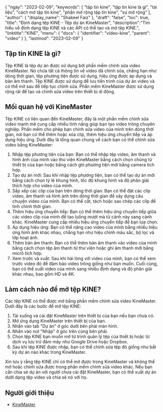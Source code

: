 {
"ngày": "2023-02-09",
  "keywords": [
"tập tin kine",
"tập tin kine là gì",
"tài liệu",
"cách mở tập tin kine",
"phần mở rộng tập tin kine",
"sự mở rộng"
],
  "author": {
"display_name": "Shakeel Faiz"
},
"draft": "false",
"toc": true,
"title": "Định dạng tệp KINE - Tệp dự án KineMaster",
  "description":"Tìm hiểu về định dạng tệp KINE và các API có thể tạo và mở tệp KINE.",
"linktitle":"KINE",
  "menu": {
    "docs": {
      "identifier": "video-kine",
      "parent": "video"
}
},
"lastmod": "2023-02-09"
}

## Tập tin KINE là gì?

Tệp KINE là tệp dự án được sử dụng bởi phần mềm chỉnh sửa video KineMaster. Nó chứa tất cả thông tin về video đã chỉnh sửa, chẳng hạn như dòng thời gian, tệp phương tiện được sử dụng, hiệu ứng được áp dụng và bản âm thanh. Tệp KINE được sử dụng để lưu tiến trình của dự án video và có thể mở sau để tiếp tục chỉnh sửa. Phần mềm KineMaster được sử dụng rộng rãi để tạo và chỉnh sửa video trên thiết bị di động.

## Mối quan hệ với KineMaster

Tệp KINE có liên quan đến KineMaster, đây là một phần mềm chỉnh sửa video mạnh mẽ cung cấp nhiều tính năng giúp bạn tạo video trông chuyên nghiệp. Phần mềm cho phép bạn chỉnh sửa video của mình trên dòng thời gian, nơi bạn có thể thêm hoặc xóa clip, thêm hiệu ứng chuyển tiếp và áp dụng hiệu ứng. Dưới đây là tổng quan chung về cách bạn có thể chỉnh sửa video bằng KineMaster:

1. Nhập tệp phương tiện của bạn: Bạn có thể nhập tệp video, âm thanh và hình ảnh của mình vào thư viện KineMaster bằng cách chọn chúng từ thiết bị của bạn hoặc bằng cách ghi phương tiện mới bằng camera tích hợp.
2. Tạo dự án mới: Sau khi nhập tệp phương tiện, bạn có thể tạo dự án mới bằng cách chọn tỷ lệ khung hình, tốc độ khung hình và độ phân giải thích hợp cho video của mình.
3. Sắp xếp các clip của bạn trên dòng thời gian: Bạn có thể đặt các clip video, âm thanh và hình ảnh trên dòng thời gian để xây dựng câu chuyện video của mình. Bạn có thể cắt, tách hoặc sao chép các clip để tinh chỉnh thời gian.
4. Thêm hiệu ứng chuyển tiếp: Bạn có thể thêm hiệu ứng chuyển tiếp giữa các video clip của mình để tạo luồng mượt mà từ cảnh này sang cảnh khác. KineMaster cung cấp nhiều hiệu ứng chuyển tiếp để bạn lựa chọn.
5. Áp dụng hiệu ứng: Bạn có thể nâng cao video của mình bằng nhiều hiệu ứng hình ảnh khác nhau, chẳng hạn như hiệu chỉnh màu sắc, bộ lọc và lớp hoạt ảnh.
6. Thêm bản âm thanh: Bạn có thể thêm bản âm thanh vào video của mình bằng cách chọn tệp âm thanh từ thư viện hoặc ghi âm thanh mới bằng micrô tích hợp.
7. Xem trước và xuất: Sau khi hài lòng với video của mình, bạn có thể xem trước video đó để đảm bảo video trông giống như bạn muốn. Cuối cùng, bạn có thể xuất video của mình sang nhiều định dạng và độ phân giải khác nhau, bao gồm HD và 4K.

## Làm cách nào để mở tệp KINE?

Các tệp KINE có thể được mở bằng phần mềm chỉnh sửa video KineMaster. Dưới đây là các bước để mở tệp KINE:

1. Tải xuống và cài đặt KineMaster trên thiết bị của bạn nếu bạn chưa có.
2. Mở ứng dụng KineMaster trên thiết bị của bạn.
3. Nhấn vào tab "Dự án" ở góc dưới bên phải màn hình.
4. Nhấn vào nút "Nhập" ở góc trên cùng bên phải.
5. Chọn tệp KINE bạn muốn mở từ trình quản lý tệp của thiết bị hoặc từ dịch vụ lưu trữ đám mây như Google Drive hoặc Dropbox.
6. Sau khi tệp KINE được nhập, bạn có thể chỉnh sửa tệp đó giống như bất kỳ dự án nào khác trong KineMaster.

Xin lưu ý rằng tệp KINE chỉ có thể mở được trong KineMaster và không thể mở hoặc chỉnh sửa được trong phần mềm chỉnh sửa video khác. Nếu bạn cần chia sẻ dự án với người chưa cài đặt KineMaster, bạn có thể xuất dự án dưới dạng tệp video và chia sẻ nó với họ.

## Người giới thiệu
* [KineMaster](https://www.kinemaster.com/)

